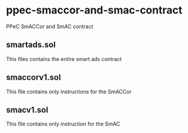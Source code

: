 # ppec-smaccor-and-smac-contract
PPeC SmACCor and SmAC contract
## smartads.sol
This files contains the entire smart ads contract 
## smaccorv1.sol
This file contains only instructions for the SmACCor
## smacv1.sol
This file contains only instruction for the SmAC

